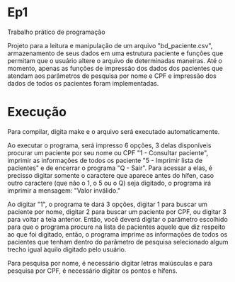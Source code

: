 # Ep1
Trabalho prático de programação

Projeto para a leitura e manipulação de um arquivo "bd_paciente.csv", armazenamento de seus dados em uma estrutura paciente e funções que permitam que o usuário altere o arquivo de determinadas maneiras. Até o momento, apenas as funções de impressão dos dados dos pacientes que atendam aos parâmetros de pesquisa por nome e CPF e impressão dos dados de todos os pacientes foram implementadas.

# Execução

Para compilar, digita make e o arquivo será executado automaticamente.

Ao executar o programa, será impresso 6 opções, 3 delas disponíveis procurar um paciente por seu nome ou CPF "1 - Consultar paciente", imprimir as informações de todos os paciente "5 - Imprimir lista de pacientes" e de encerrar o programa "Q - Sair". Para acessar a elas, é precisso digitar somente o caractere que aparece antes do hífen, caso outro caractere (que não o 1, o 5 ou o Q) seja digitado, o programa irá imprimir a mensagem:
"Valor inválido."

Ao digitar "1", o programa te dará 3 opções, digitar 1 para buscar um paciente por nome, digitar 2 para buscar um paciente por CPF, ou digitar 3 para voltar a tela anterior. Então, você deverá digitar o parâmetro escolhido para que o programa procure na lista de pacientes aquele que diz respeito ao que foi digitado, então, o programa imprime as informações de todos os pacientes que tenham dentro do parâmetro de pesquisa selecionado algum trecho igual àquilo digitado pelo usuário. 

Para pesquisa por nome, é necessário digitar letras maiúsculas e para pesquisa por CPF, é necessário digitar os pontos e hífens.
